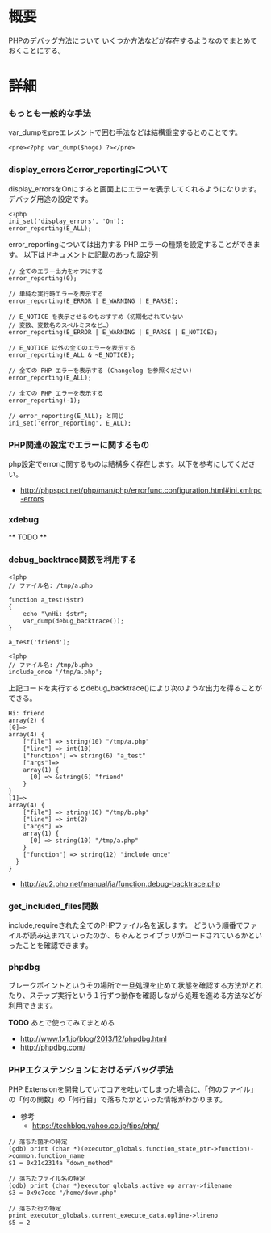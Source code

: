 # 概要
PHPのデバッグ方法について
いくつか方法などが存在するようなのでまとめておくことにする。

# 詳細

### もっとも一般的な手法
var_dumpをpreエレメントで囲む手法などは結構重宝するとのことです。
```
<pre><?php var_dump($hoge) ?></pre>
```

### display_errorsとerror_reportingについて
display_errorsをOnにすると画面上にエラーを表示してくれるようになります。デバッグ用途の設定です。
```
<?php
ini_set('display_errors', 'On');
error_reporting(E_ALL);
```

error_reportingについては出力する PHP エラーの種類を設定することができます。
以下はドキュメントに記載のあった設定例
```
// 全てのエラー出力をオフにする
error_reporting(0);

// 単純な実行時エラーを表示する
error_reporting(E_ERROR | E_WARNING | E_PARSE);

// E_NOTICE を表示させるのもおすすめ（初期化されていない
// 変数、変数名のスペルミスなど…）
error_reporting(E_ERROR | E_WARNING | E_PARSE | E_NOTICE);

// E_NOTICE 以外の全てのエラーを表示する
error_reporting(E_ALL & ~E_NOTICE);

// 全ての PHP エラーを表示する (Changelog を参照ください)
error_reporting(E_ALL);

// 全ての PHP エラーを表示する
error_reporting(-1);

// error_reporting(E_ALL); と同じ
ini_set('error_reporting', E_ALL);
```

### PHP関連の設定でエラーに関するもの
php設定でerrorに関するものは結構多く存在します。以下を参考にしてください。
- http://phpspot.net/php/man/php/errorfunc.configuration.html#ini.xmlrpc-errors

### xdebug
** TODO **


### debug_backtrace関数を利用する

```
<?php
// ファイル名: /tmp/a.php

function a_test($str)
{
    echo "\nHi: $str";
    var_dump(debug_backtrace());
}

a_test('friend');
```

```
<?php
// ファイル名: /tmp/b.php
include_once '/tmp/a.php';
```

上記コードを実行するとdebug_backtrace()により次のような出力を得ることができる。
```
Hi: friend
array(2) {
[0]=>
array(4) {
    ["file"] => string(10) "/tmp/a.php"
    ["line"] => int(10)
    ["function"] => string(6) "a_test"
    ["args"]=>
    array(1) {
      [0] => &string(6) "friend"
    }
}
[1]=>
array(4) {
    ["file"] => string(10) "/tmp/b.php"
    ["line"] => int(2)
    ["args"] =>
    array(1) {
      [0] => string(10) "/tmp/a.php"
    }
    ["function"] => string(12) "include_once"
  }
}
```

- http://au2.php.net/manual/ja/function.debug-backtrace.php

### get_included_files関数

include,requireされた全てのPHPファイル名を返します。
 どういう順番でファイルが読み込まれていったのか、ちゃんとライブラリがロードされているかといったことを確認できます。


### phpdbg
ブレークポイントというその場所で一旦処理を止めて状態を確認する方法がとれたり、ステップ実行という１行ずつ動作を確認しながら処理を進める方法などが利用できます。

**TODO** あとで使ってみてまとめる
- http://www.1x1.jp/blog/2013/12/phpdbg.html
- http://phpdbg.com/


### PHPエクステンションにおけるデバッグ手法
PHP Extensionを開発していてコアを吐いてしまった場合に、「何のファイル」の「何の関数」の「何行目」で落ちたかといった情報がわかります。

- 参考
  - https://techblog.yahoo.co.jp/tips/php/

```
// 落ちた箇所の特定
(gdb) print (char *)(executor_globals.function_state_ptr->function)->common.function_name
$1 = 0x21c2314a "down_method"

// 落ちたファイル名の特定
(gdb) print (char *)executor_globals.active_op_array->filename
$3 = 0x9c7ccc "/home/down.php"

// 落ちた行の特定
print executor_globals.current_execute_data.opline->lineno
$5 = 2
```




